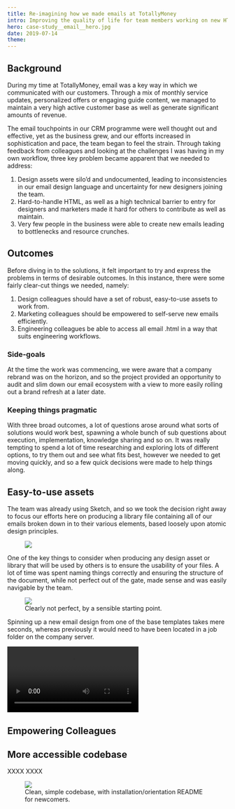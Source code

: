 ```yaml
---
title: Re-imagining how we made emails at TotallyMoney
intro: Improving the quality of life for team members working on new HTML email projects by standardising the email design language and simplifying the build process.
hero: case-study__email__hero.jpg
date: 2019-07-14
theme: 
---
```



## Background

During my time at TotallyMoney, email was a key way in which we communicated with our customers. Through a mix of monthly service updates, personalized offers or engaging guide content, we managed to maintain a very high active customer base as well as generate significant amounts of revenue. 

The email touchpoints in our CRM programme were well thought out and effective, yet as the business grew, and our efforts increased in sophistication and pace, the team began to feel the strain. Through taking feedback from colleagues and looking at the challenges I was having in my own workflow, three key problem became apparent that we needed to address:

<ol>
    <li>Design assets were silo’d and undocumented, leading to inconsistencies in our email design language and uncertainty for new designers joining the team.</li>
    <li>Hard-to-handle HTML, as well as a high technical barrier to entry for designers and marketers made it hard for others to contribute as well as maintain.</li>
    <li>Very few people in the business were able to create new emails leading to bottlenecks and resource crunches.</li>
</ol>

## Outcomes

Before diving in to the solutions, it felt important to try and express the problems in terms of desirable outcomes. In this instance, there were some fairly clear-cut things we needed, namely:

<ol>
    <li>Design colleagues should have a set of robust, easy-to-use assets to work from.</li>
    <li>Marketing colleagues should be empowered to self-serve new emails efficiently.</li>
    <li>Engineering colleagues be able to access all email .html in a way that suits engineering workflows.</li>
</ol>

### Side-goals

At the time the work was commencing, we were aware that a company rebrand was on the horizon, and so the project provided an opportunity to audit and slim down our email ecosystem with a view to more easily rolling out a brand refresh at a later date.

### Keeping things pragmatic

With three broad outcomes, a lot of questions arose around what sorts of solutions would work best, spawning a whole bunch of sub questions about execution, implementation, knowledge sharing and so on. It was really tempting to spend a lot of time researching and exploring lots of different options, to try them out and see what fits best, however we needed to get moving quickly, and so a few quick decisions were made to help things along.

## Easy-to-use assets

The team was already using Sketch, and so we took the decision right away to focus our efforts here on producing a library file containing all of our emails broken down in to their various elements, based loosely upon atomic design principles.

<figure>
  <img src="/_assets/img/case-study__email__stylekit.jpg" />
</figure>

One of the key things to consider when producing any design asset or library that will be used by others is to ensure the usability of your files. A lot of time was spent naming things correctly and ensuring the structure of the document, while not perfect out of the gate, made sense and was easily navigable by the team.

<figure>
  <img src="/_assets/img/case-study__email__symbols.jpg" />
  <figcaption>Clearly not perfect, by a sensible starting point.</figcaption>
</figure>

Spinning up a new email design from one of the base templates takes mere seconds, whereas previously it would need to have been located in a job folder on the company server.

<video controls autoplay loop>
  <source src="/_assets/mov/case-study__email__template.mp4" type="video/mp4">
  <p>This browser does not support the video element.</p>
</video>

## Empowering Colleagues


## More accessible codebase

XXXX XXXX

<figure>
  <img src="/_assets/img/case-study__email__repo.jpg" />
  <figcaption>Clean, simple codebase, with installation/orientation README for newcomers.</figcaption>
</figure>


